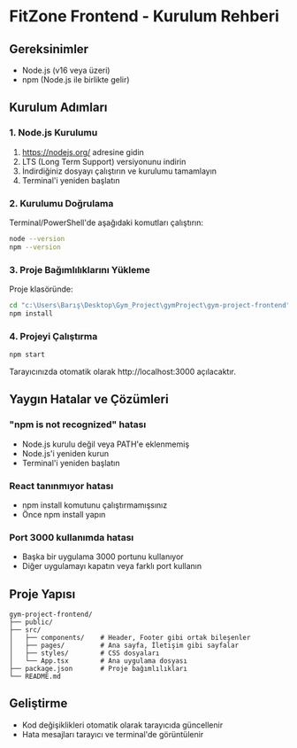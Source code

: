 # FitZone Frontend - Kurulum Rehberi

## Gereksinimler
- Node.js (v16 veya üzeri)
- npm (Node.js ile birlikte gelir)

## Kurulum Adımları

### 1. Node.js Kurulumu
1. https://nodejs.org/ adresine gidin
2. LTS (Long Term Support) versiyonunu indirin
3. İndirdiğiniz dosyayı çalıştırın ve kurulumu tamamlayın
4. Terminal'i yeniden başlatın

### 2. Kurulumu Doğrulama
Terminal/PowerShell'de aşağıdaki komutları çalıştırın:
```bash
node --version
npm --version
```

### 3. Proje Bağımlılıklarını Yükleme
Proje klasöründe:
```bash
cd "c:\Users\Barış\Desktop\Gym_Project\gymProject\gym-project-frontend"
npm install
```

### 4. Projeyi Çalıştırma
```bash
npm start
```

Tarayıcınızda otomatik olarak http://localhost:3000 açılacaktır.

## Yaygın Hatalar ve Çözümleri

### "npm is not recognized" hatası
- Node.js kurulu değil veya PATH'e eklenmemiş
- Node.js'i yeniden kurun
- Terminal'i yeniden başlatın

### React tanınmıyor hatası
- npm install komutunu çalıştırmamışsınız
- Önce npm install yapın

### Port 3000 kullanımda hatası
- Başka bir uygulama 3000 portunu kullanıyor
- Diğer uygulamayı kapatın veya farklı port kullanın

## Proje Yapısı
```
gym-project-frontend/
├── public/
├── src/
│   ├── components/    # Header, Footer gibi ortak bileşenler
│   ├── pages/         # Ana sayfa, İletişim gibi sayfalar
│   ├── styles/        # CSS dosyaları
│   └── App.tsx        # Ana uygulama dosyası
├── package.json       # Proje bağımlılıkları
└── README.md
```

## Geliştirme
- Kod değişiklikleri otomatik olarak tarayıcıda güncellenir
- Hata mesajları tarayıcı ve terminal'de görüntülenir
